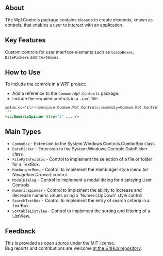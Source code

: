## About
The Wpf.Controls package contains classes to create elements, known as controls, that enables a user to interact with an application.

## Key Features
Custom controls for user interface elements such as `ComboBoxes`, `DatePickers` and `TextBoxes`.

## How to Use
To include the controls in a WPF project:
- Add a reference to the `Common.Wpf.Controls` package.
- Include the required controls in a `.xaml` file.

```xml
xmlns:cc="clr-namespace:Common.Wpf.Controls;assembly=Common.Wpf.Controls"
'''
<cc:NumericSpinner Step="2" ... />
```

## Main Types
- `ComboBox` - Extension to the System.Windows.Controls.ComboBox class.
- `DatePicker` - Extension to the System.Windows.Controls.DatePicker class.
- `FilePathTextBox` - Control to implement the selection of a file or folder for a TextBox.
- `HamburgerMenu` - Control to implement the Hamburger style menu _(or Navigation Drawer)_ control.
- `ModalDialog` - Control to implement a modal dialog for displaying User Controls.
- `NumericSpinner` - Control to implement the ability to increase and decrease numeric values using a 'NumericUpDown' style control.
- `SearchTextBox` - Control to implement the entry of search criteria in a TextBox.
- `SortableListView` - Control to implement the sorting and filtering of a ListView.

## Feedback
This is provided as open source under the MIT license.\
Bug reports and contributions are welcome [at the GitHub repository](https://github.com/KevinDHeath/NuGetPackages).